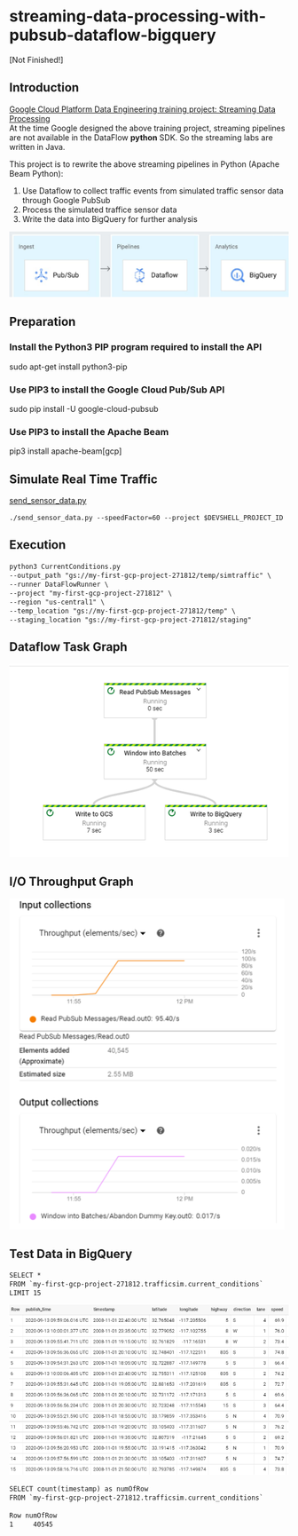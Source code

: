 # streaming-data-processing-with-pubsub-dataflow-bigquery 
[Not Finished!]

## Introduction

[Google Cloud Platform Data Engineering training project: Streaming Data Processing](https://github.com/GoogleCloudPlatform/training-data-analyst/tree/master/courses/streaming) <br>
At the time Google designed the above training project, streaming pipelines are not available in the DataFlow **python** SDK. So the streaming labs are written in Java.

This project is to rewrite the above streaming pipelines in Python (Apache Beam Python):
1. Use Dataflow to collect traffic events from simulated traffic sensor data through Google PubSub
2. Process the simulated traffice sensor data
3. Write the data into BigQuery for further analysis

![Streaming Pipeline](./image/streaming_pipelines.PNG)

## Preparation
### Install the Python3 PIP program required to install the API
sudo apt-get install python3-pip

###	Use PIP3 to install the Google Cloud Pub/Sub API
sudo pip install -U google-cloud-pubsub

### Use PIP3 to install the Apache Beam
pip3 install apache-beam[gcp]

## Simulate Real Time Traffic
[send_sensor_data.py](https://github.com/GoogleCloudPlatform/training-data-analyst/tree/master/courses/streaming/publish)
```
./send_sensor_data.py --speedFactor=60 --project $DEVSHELL_PROJECT_ID
```

## Execution
```
python3 CurrentConditions.py 
--output_path "gs://my-first-gcp-project-271812/temp/simtraffic" \
--runner DataFlowRunner \
--project "my-first-gcp-project-271812" \
--region "us-central1" \
--temp_location "gs://my-first-gcp-project-271812/temp" \
--staging_location "gs://my-first-gcp-project-271812/staging" 

```

## Dataflow Task Graph
![Dataflow Task Graph!](./image/jobflow.PNG "Task Graph")

## I/O Throughput Graph
![I/O Throughput Graph!](./image/io.PNG "IO")

## Test Data in BigQuery
```
SELECT *
FROM `my-first-gcp-project-271812.trafficsim.current_conditions` 
LIMIT 15
```

![Query!](./image/test_query.PNG "IO")

```
SELECT count(timestamp) as numOfRow
FROM `my-first-gcp-project-271812.trafficsim.current_conditions` 

Row	numOfRow	
1	  40545
```

